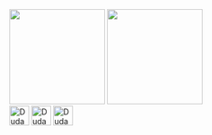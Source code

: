 <div>
  <img height="170em" src="https://github-readme-stats.vercel.app/api?username=Duda-Rabelo&show_icons=true&theme=material-palenight&text_color=ffffff&count_private=true" />
  <img height="170em" src="https://github-readme-stats.vercel.app/api/top-langs/?username=Duda-Rabelo&layout=compact&theme=material-palenight&text_color=ffffff" />
</div>

<div style="display: inline-block">
  <img aling="center" alt="Duda-HTML" height="35em" src="https://cdn.jsdelivr.net/gh/devicons/devicon@latest/icons/html5/html5-original.svg" />  
  <img aling="center" alt="Duda-CSS" height="35em" src="https://cdn.jsdelivr.net/gh/devicons/devicon@latest/icons/css3/css3-original.svg" />
  <img aling="center" alt="Duda-JS" height="35em" src="https://cdn.jsdelivr.net/gh/devicons/devicon@latest/icons/javascript/javascript-original.svg" />
  
<!-- <img aling="center" alt="Duda-React" height="35em" src="https://cdn.jsdelivr.net/gh/devicons/devicon@latest/icons/react/react-original.svg" /> -->
<!-- icon = typescript  <img height="45em" src="https://cdn.jsdelivr.net/gh/devicons/devicon@latest/icons/typescript/typescript-original.svg" /> -->   
<!-- icon = python  <img height="45em" src="https://cdn.jsdelivr.net/gh/devicons/devicon@latest/icons/python/python-original.svg" /> -->   
<!-- icon = node.js  <img height="45em" src="https://cdn.jsdelivr.net/gh/devicons/devicon@latest/icons/nodejs/nodejs-original.svg" />   -->
</div>

